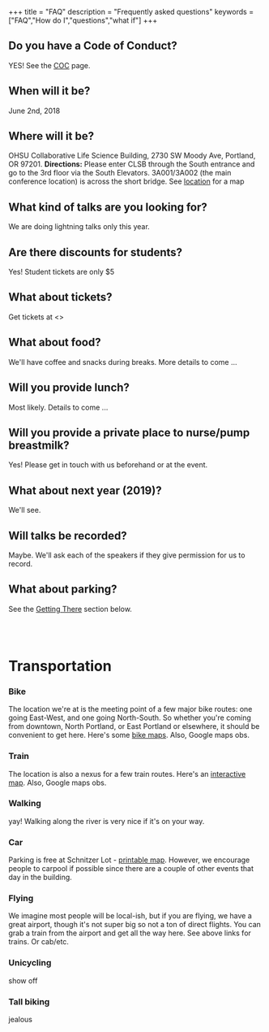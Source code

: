 +++
title = "FAQ"
description = "Frequently asked questions"
keywords = ["FAQ","How do I","questions","what if"]
+++


## Do you have a Code of Conduct?

YES! See the <a href="/coc">COC</a> page.

## When will it be?

June 2nd, 2018

## Where will it be?

OHSU Collaborative Life Science Building, 2730 SW Moody Ave, Portland, OR 97201. <strong>Directions:</strong> Please enter CLSB through the South entrance and go to the 3rd floor via the South Elevators. 3A001/3A002 (the main conference location) is across the short bridge. See <a href="/#location">location</a> for a map

## What kind of talks are you looking for?

We are doing lightning talks only this year. 

## Are there discounts for students?

Yes! Student tickets are only $5

## What about tickets?

Get tickets at <>

## What about food?

We'll have coffee and snacks during breaks. More details to come ...

## Will you provide lunch?

Most likely. Details to come ...

## Will you provide a private place to nurse/pump breastmilk?

Yes! Please get in touch with us beforehand or at the event.

## What about next year (2019)?

We'll see.

## Will talks be recorded?

Maybe. We'll ask each of the speakers if they give permission for us to record.

## What about parking?

See the <a href="#getting_there">Getting There</a> section below.

<br><br>

# Transportation

### Bike

The location we're at is the meeting point of a few major bike routes: one going East-West, and one going North-South. So whether you're coming from downtown, North Portland, or East Portland or elsewhere, it should be convenient to get here. Here's some <a href="https://www.portlandoregon.gov/transportation/39402">bike maps</a>. Also, Google maps obs.

### Train

The location is also a nexus for a few train routes. Here's an <a href="https://ride.trimet.org/#/">interactive map</a>. Also, Google maps obs.

### Walking

yay! Walking along the river is very nice if it's on your way.

### Car

Parking is free at Schnitzer Lot - <a href="https://www.ohsu.edu/xd/about/services/transportation-and-parking/upload/Waterfront_Transportation_Map-2.pdf">printable map</a>. However, we encourage people to carpool if possible since there are a couple of other events that day in the building.

### Flying

We imagine most people will be local-ish, but if you are flying, we have a great airport, though it's not super big so not a ton of direct flights.  You can grab a train from the airport and get all the way here. See above links for trains. Or cab/etc.

### Unicycling

show off

### Tall biking

jealous

<br><br>
